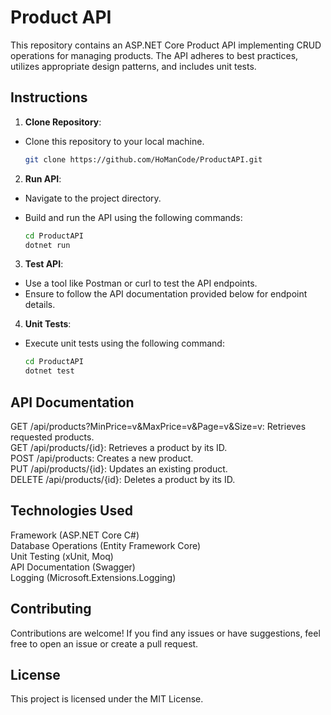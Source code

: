 # Product API

This repository contains an ASP.NET Core Product API implementing CRUD operations for managing products. The API adheres to best practices, utilizes appropriate design patterns, and includes unit tests.

## Instructions

1. **Clone Repository**: 
- Clone this repository to your local machine.

    ```bash
    git clone https://github.com/HoManCode/ProductAPI.git
    ```

2. **Run API**: 
- Navigate to the project directory.
- Build and run the API using the following commands:


    ```bash
    cd ProductAPI
    dotnet run
    ```
3. **Test API**:
- Use a tool like Postman or curl to test the API endpoints.
- Ensure to follow the API documentation provided below for endpoint details.

4. **Unit Tests**:

- Execute unit tests using the following command:

    ```bash
    cd ProductAPI
    dotnet test
    ```
## API Documentation
GET /api/products?MinPrice=v&MaxPrice=v&Page=v&Size=v: Retrieves requested products.<br>GET /api/products/{id}: Retrieves a product by its ID.<br>POST /api/products: Creates a new product.<br>PUT /api/products/{id}: Updates an existing product.<br>DELETE /api/products/{id}: Deletes a product by its ID.

## Technologies Used
Framework (ASP.NET Core C#)<br>Database Operations (Entity Framework Core) <br>Unit Testing (xUnit, Moq)<br>API Documentation (Swagger)<br>Logging (Microsoft.Extensions.Logging)

## Contributing
Contributions are welcome! If you find any issues or have suggestions, feel free to open an issue or create a pull request.

## License
This project is licensed under the MIT License.